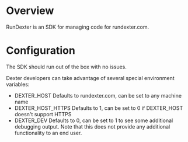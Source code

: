 Overview
========
RunDexter is an SDK for managing code for rundexter.com.

Configuration
=============
The SDK should run out of the box with no issues.

Dexter developers can take advantage of several special environment variables:

 * DEXTER_HOST Defaults to rundexter.com, can be set to any machine name
 * DEXTER_HOST_HTTPS Defaults to 1, can be set to 0 if DEXTER_HOST doesn't support HTTPS
 * DEXTER_DEV Defaults to 0, can be set to 1 to see some additional debugging output.  Note that this does not provide any additional functionality to an end user.
